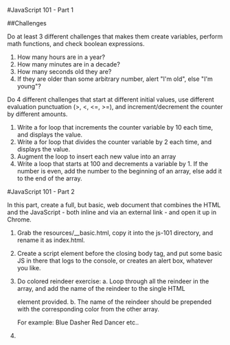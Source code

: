 #JavaScript 101 - Part 1

##Challenges

Do at least 3 different challenges that makes them create variables, perform math functions, and check boolean expressions.

1. How many hours are in a year?
2. How many minutes are in a decade?
3. How many seconds old they are?
4. If they are older than some arbitrary number, alert "I'm old", else "I'm young"?

Do 4 different challenges that start at different initial values, use different evaluation punctuation (>, <, <=, >=), and increment/decrement the counter by different amounts.

1. Write a for loop that increments the counter variable by 10 each time, and displays the value.
2. Write a for loop that divides the counter variable by 2 each time, and displays the value.
3. Augment the loop to insert each new value into an array
4. Write a loop that starts at 100 and decrements a variable by 1. If the number is even, add the number to the beginning of an array, else add it to the end of the array.

#JavaScript 101 - Part 2

In this part, create a full, but basic, web document that combines the HTML and the JavaScript - both inline and via an external link - and open it up in Chrome.

1. Grab the resources/__basic.html, copy it into the js-101 directory, and rename it as index.html.
2. Create a script element before the closing body tag, and put some basic JS in there that logs to the console, or creates an alert box, whatever you like.
3. Do colored reindeer exercise:
    a. Loop through all the reindeer in the array, and add the 
    name of the reindeer to the single HTML <div> element provided.
    b. The name of the reindeer should be prepended with the corresponding
    color from the other array.

    For example:
        Blue Dasher
        Red Dancer
        etc..
4. 
